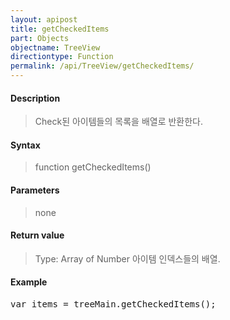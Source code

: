 ```yaml
---
layout: apipost
title: getCheckedItems
part: Objects
objectname: TreeView
directiontype: Function
permalink: /api/TreeView/getCheckedItems/
---
```



#### Description

> Check된 아이템들의 목록을 배열로 반환한다.

#### Syntax

> function getCheckedItems()

#### Parameters

> none

#### Return value

> Type: Array of Number
> 아이템 인덱스들의 배열.

#### Example

<pre class="prettyprint">
var items = treeMain.getCheckedItems();
</pre>

